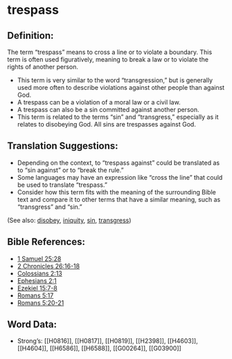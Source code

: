 # trespass

## Definition:

The term “trespass” means to cross a line or to violate a boundary. This term is often used figuratively, meaning to break a law or to violate the rights of another person.

* This term is very similar to the word “transgression,” but is generally used more often to describe violations against other people than against God.
* A trespass can be a violation of a moral law or a civil law.
* A trespass can also be a sin committed against another person.
* This term is related to the terms “sin” and “transgress,” especially as it relates to disobeying God. All sins are trespasses against God.

## Translation Suggestions:

* Depending on the context, to “trespass against” could be translated as to “sin against” or to “break the rule.”
* Some languages may have an expression like “cross the line” that could be used to translate “trespass.”
* Consider how this term fits with the meaning of the surrounding Bible text and compare it to other terms that have a similar meaning, such as “transgress” and “sin.”

(See also: [disobey](../other/disobey.md), [iniquity](../kt/iniquity.md), [sin](../kt/sin.md), [transgress](../kt/transgression.md))

## Bible References:

* [1 Samuel 25:28](rc://en/tn/help/1sa/25/28)
* [2 Chronicles 26:16-18](rc://en/tn/help/2ch/26/16)
* [Colossians 2:13](rc://en/tn/help/col/02/13)
* [Ephesians 2:1](rc://en/tn/help/eph/02/01)
* [Ezekiel 15:7-8](rc://en/tn/help/ezk/15/07)
* [Romans 5:17](rc://en/tn/help/rom/05/17)
* [Romans 5:20-21](rc://en/tn/help/rom/05/20)

## Word Data:

* Strong’s: [[H0816]], [[H0817]], [[H0819]], [[H2398]], [[H4603]], [[H4604]], [[H6586]], [[H6588]], [[G00264]], [[G03900]]
